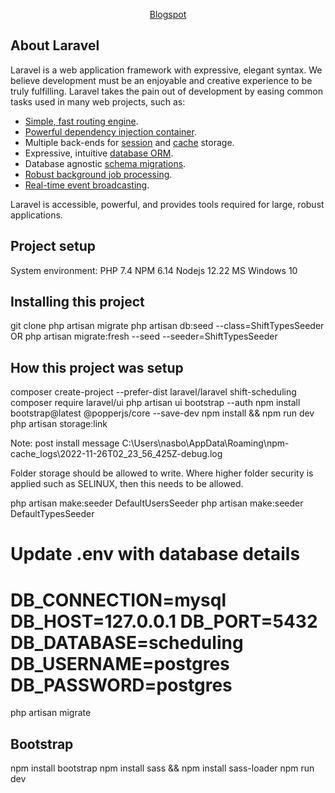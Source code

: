 <p align="center"><a href="https://tboxmy.blogspot.com" target="_blank">Blogspot</a></p>

## About Laravel

Laravel is a web application framework with expressive, elegant syntax. We believe development must be an enjoyable and creative experience to be truly fulfilling. Laravel takes the pain out of development by easing common tasks used in many web projects, such as:

-   [Simple, fast routing engine](https://laravel.com/docs/routing).
-   [Powerful dependency injection container](https://laravel.com/docs/container).
-   Multiple back-ends for [session](https://laravel.com/docs/session) and [cache](https://laravel.com/docs/cache) storage.
-   Expressive, intuitive [database ORM](https://laravel.com/docs/eloquent).
-   Database agnostic [schema migrations](https://laravel.com/docs/migrations).
-   [Robust background job processing](https://laravel.com/docs/queues).
-   [Real-time event broadcasting](https://laravel.com/docs/broadcasting).

Laravel is accessible, powerful, and provides tools required for large, robust applications.

## Project setup

System environment:
PHP 7.4
NPM 6.14
Nodejs 12.22
MS Windows 10

## Installing this project

git clone <SSH><USER><URL>
php artisan migrate
php artisan db:seed --class=ShiftTypesSeeder
OR
php artisan migrate:fresh --seed --seeder=ShiftTypesSeeder

## How this project was setup

composer create-project --prefer-dist laravel/laravel shift-scheduling
composer require laravel/ui
php artisan ui bootstrap --auth
npm install bootstrap@latest @popperjs/core --save-dev
npm install && npm run dev
php artisan storage:link

Note: post install message
C:\Users\nasbo\AppData\Roaming\npm-cache_logs\2022-11-26T02_23_56_425Z-debug.log

Folder storage should be allowed to write. Where higher folder security is applied such as SELINUX, then this needs to be allowed.

php artisan make:seeder DefaultUsersSeeder
php artisan make:seeder DefaultTypesSeeder

# Update .env with database details

DB_CONNECTION=mysql
DB_HOST=127.0.0.1
DB_PORT=5432
DB_DATABASE=scheduling
DB_USERNAME=postgres
DB_PASSWORD=postgres
==

php artisan migrate

## Bootstrap

npm install bootstrap
npm install sass && npm install sass-loader
npm run dev
